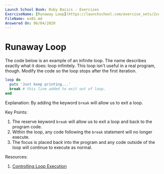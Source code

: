 ```yaml
---
Launch School Book: Ruby Basics - Exercises
ExerciseName: [Runaway Loop](https://launchschool.com/exercise_sets/2ce91ec4)
FileName: ex01.md
Answered On: 06/04/2020
---
```


# Runaway Loop

The code below is an example of an infinite loop. The name describes exactly 
what it does: loop infinitely. This loop isn't useful in a real program, 
though. Modify the code so the loop stops after the first iteration.

```ruby
loop do
  puts 'Just keep printing...'
  break # this line added to exit out of loop.
end
```

Explanation: 
By adding the keyword `break` will allow us to exit a loop.

Key Points: 
1. The reserve keyword `break` will allow us to exit a loop and back to the
program code. 
2. Within the loop, any code following the `break` statement will no
longer execute.
3. The focus is placed back into the program and any code outside of the loop 
will continue to execute as normal.

Resources:

1. [Controlling Loop Execution](https://launchschool.com/books/ruby/read/loops_iterators#controllloop)
